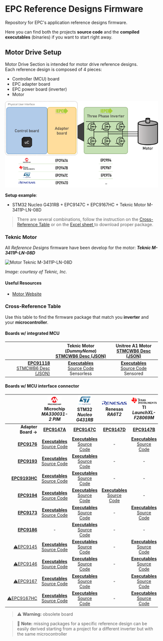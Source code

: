 # EPC Reference Designs Firmware

Repository for EPC's application reference designs firmware.

Here you can find both the projects **source code** and the **compiled executables** (binaries) if you want to start right away.

## Motor Drive Setup

Motor Drive Section is intended for motor drive reference designs.\
Each reference design is composed of 4 pieces:

- Controller (MCU) board
- EPC adapter board
- EPC power board (inverter)
- Motor

![Boards Setup](assets/board_setup.png)

**Setup example**:

- STM32 Nucleo G431RB +  EPC9147C + EPC9167HC + Teknic Motor M-3411P-LN-08D

> There are several combinations, follow the instruction on the [Cross-Reference Table](#cross-reference-table) or on the [Excel sheet ](/FindYourFirmwarePackage.xlsx) to download proper package.

### Teknic Motor

All *Reference Designs* firmware have been develop for the motor: ***Teknic M-3411P-LN-08D***

![Motor Teknic M-3411P-LN-08D](https://teknic.com/images/hudson_341.png)

*Image: courtesy of Teknic, Inc.*

#### Useful Resources

- [Motor Website](https://teknic.com/hudson-model/M-3411P-LN-08D/)

### Cross-Reference Table

Use this table to find the firmware package that match you **inverter** and your **microcontroller**.

#### Boards w/ integrated MCU

|      | Teknic Motor (*DummyNema*)<br>[STMCWB6 Desc (JSON)](./STMCW6%20Boards%20and%20Motors/epc_dummy_nema_motor.json) | Unitree A1 Motor<br>[STMCWB6 Desc (JSON)](./STMCW6%20Boards%20and%20Motors/unitree_a1.json) |
|  ---:|:-:|:-:|
|**[EPC91118][epc91118]**<br>[STMCWB6 Desc (JSON)]()|**[Executables][out_stm32_epc91118_dummynema]**<br>[Source Code][src_stm32_epc91118_dummynema]<br>Sensorless|**[Executables][out_stm32_epc91118_unitree]**<br>[Source Code][src_stm32_epc91118_unitree]<br>Sensored|

#### Boards w/ MCU interface connector

|      | ![](assets/Microchip_Logo%20(Custom).png)<br>Microchip<br>*MA330031-2 PIM*| ![](assets/ST_Logo%20(Custom).png)<br>STM32<br>*Nucleo G431RB*| ![](assets/Renesas_Logo%20(Custom).png)<br>Renesas<br>*RA6T2*| ![](assets/TI_Logo%20(Custom).png)<br>TI<br>*LaunchXL-F28069M*|
|  ---:|:-:|:-:|:-:|:-:|
|**Adapter Board →**|**[EPC9147A][epc9147a]**|**[EPC9147C][epc9147c]**|**[EPC9147D][epc9147d]**|**[EPC9147B][epc9147b]**|
|**[EPC9176][epc9176]**|**[Executables][out_mchp_epc9176]**<br>[Source Code][src_mchp_epc9176]|**[Executables][out_stm32_epc9176]**<br>[Source Code][src_stm32_epc9176]|-|**[Executables][out_ti]**<br>[Source Code][src_ti]|
|**[EPC9193][epc9193]**|**[Executables][out_mchp_epc9194]**<br>[Source Code][src_mchp_epc9194]|**[Executables][out_stm32_epc9194]**<br>[Source Code][src_stm32_epc9194]|-|-|
|**[EPC9193HC][epc9193]**|**[Executables][out_mchp_epc9194]**<br>[Source Code][src_mchp_epc9194]|**[Executables][out_stm32_epc9194]**<br>[Source Code][src_stm32_epc9194]|-|-|
|**[EPC9194][epc9194]**|**[Executables][out_mchp_epc9194]**<br>[Source Code][src_mchp_epc9194]|**[Executables][out_stm32_epc9194]**<br>[Source Code][src_stm32_epc9194]|**[Executables][out_renesas_epc9194]**<br>[Source Code][src_renesas_epc9194]|-|
|**[EPC9173][epc9173]**|**[Executables][out_mchp_epc9194]**<br>[Source Code][src_mchp_epc9194]|**[Executables][out_stm32_epc9194]**<br>[Source Code][src_stm32_epc9194]|-|**[Executables][out_ti]**<br>[Source Code][src_ti]|
|**[EPC9186][epc9186]**|-|**[Executables][out_stm32_epc9186]**<br>[Source Code][src_stm32_epc9186]|-|-|
|[⚠️EPC9145][epc9145]|**[Executables][out_mchp_epc9145]**<br>[Source Code][src_mchp_epc9145]|**[Executables][out_stm32_epc9145]**<br>[Source Code][src_stm32_epc9145]|-|**[Executables][out_ti]**<br>[Source Code][src_ti]|
|[⚠️EPC9146][epc9146]|**[Executables][out_mchp_epc9146]**<br>[Source Code][src_mchp_epc9146]|**[Executables][out_stm32_epc9146]**<br>[Source Code][src_stm32_epc9146]|-|**[Executables][out_ti]**<br>[Source Code][src_ti]|
|[⚠️EPC9167][epc9167]|**[Executables][out_mchp_epc9145]**<br>[Source Code][src_mchp_epc9145]|**[Executables][out_stm32_epc9145]**<br>[Source Code][src_stm32_epc9145]|-|**[Executables][out_ti]**<br>[Source Code][src_ti]|
|[⚠️EPC9167HC][epc9167]|**[Executables][out_mchp_epc9145]**<br>[Source Code][src_mchp_epc9145]|**[Executables][out_stm32_epc9145]**<br>[Source Code][src_stm32_epc9145]|-|**[Executables][out_ti]**<br>[Source Code][src_ti]|

> :warning: **Warning:** obsolete board

> :memo: **Note:** missing packages for a specific reference design can be easily derived starting from a project for a different inverter but with the same microcontroller

<!-- ## Instructions

- Open the `FindYourFirmwarePackage.xlsx` file
- Use the filter combo box to select which .zip directory to download
- Download proper zip file
- Unzip the file in your hard disk preservign the directory structure
- Use specific vendor IDE tools to download executable to the flash and/or to compile the source code -->


<!-- --- CROSS-REF TABLE LINKS --- -->

<!-- Adapter Boards -->
[epc9147a]: https://epc-co.com/epc/products/evaluation-boards/epc9147a
[epc9147b]: https://epc-co.com/epc/products/evaluation-boards/epc9147b
[epc9147c]: https://epc-co.com/epc/products/evaluation-boards/epc9147c
[epc9147d]: https://epc-co.com/epc/products/evaluation-boards/epc9147d

<!-- Inverter Boards -->
[epc91118]: https://epc-co.com/epc/products/evaluation-boards/epc91118
[epc9176]: https://epc-co.com/epc/products/evaluation-boards/EPC9176
[epc9193]: https://epc-co.com/epc/products/demo-boards/EPC9193.aspx
[epc9194]: https://epc-co.com/epc/products/evaluation-boards/EPC9194
[epc9173]: https://epc-co.com/epc/products/evaluation-boards/EPC9173
[epc9186]: https://epc-co.com/epc/products/evaluation-boards/EPC9186
[epc9145]: https://epc-co.com/epc/products/evaluation-boards/EPC9145
[epc9146]: https://epc-co.com/epc/products/evaluation-boards/EPC9146
[epc9167]: https://epc-co.com/epc/products/evaluation-boards/EPC9167

<!-- Firmware Source & Packages -->
[out_stm32_epc91118_dummynema]: https://github.com/epc-co/MotorDrive-RefDesign-Firmware/releases/download/pkg-rel-1.1_alpha/EPC91118_DummyNema_50kHz_50ns_sensorless.zip
[out_stm32_epc91118_unitree]: https://github.com/epc-co/MotorDrive-RefDesign-Firmware/releases/download/pkg-rel-1.1_alpha/EPC91118_Unitree_100kHz_50ns_sensored.zip
[out_stm32_epc9145]: https://github.com/epc-co/MotorDrive-RefDesign-Firmware/releases/download/pkg-rel-1.1_alpha/G431-EPC9145-DummyNema34_50k_100n_output.zip
[out_stm32_epc9146]: https://github.com/epc-co/MotorDrive-RefDesign-Firmware/releases/download/pkg-rel-1.1_alpha/G431-EPC9146_2_1-DummyNema34_50k_100n_output.zip
[out_stm32_epc9176]: https://github.com/epc-co/MotorDrive-RefDesign-Firmware/releases/download/pkg-rel-1.1_alpha/G431-EPC9176_1_0-DummyNema34_50k_100n_output.zip
[out_stm32_epc9186]: https://github.com/epc-co/MotorDrive-RefDesign-Firmware/releases/download/pkg-rel-1.1_alpha/G431-EPC9186-DummyNema34_50k_100n_output.zip
[out_stm32_epc9194]: https://github.com/epc-co/MotorDrive-RefDesign-Firmware/releases/download/pkg-rel-1.1_alpha/G431-EPC9194-DummyNema34_50k_100n_output.zip
[src_stm32_epc91118_dummynema]: /firmware/EPC91118_DummyNema_50kHz_50ns_sensorless/EPC91118_DummyNema_50kHz_50ns_sensorless.zip
[src_stm32_epc91118_unitree]: /firmware/EPC91118_Unitree_100kHz_50ns_sensored/EPC91118_Unitree_100kHz_50ns_sensored.zip
[src_stm32_epc9145]: /firmware/G431-EPC9145-DummyNema34_50k_100n/G431-EPC9145-DummyNema34_50k_100n.zip
[src_stm32_epc9146]: /firmware/G431-EPC9146_2_1-DummyNema34_50k_100n/G431-EPC9146_2_1-DummyNema34_50k_100n.zip
[src_stm32_epc9176]: /firmware/G431-EPC9176_1_0-DummyNema34_50k_100n/G431-EPC9176_1_0-DummyNema34_50k_100n.zip
[src_stm32_epc9186]: /firmware/G431-EPC9186-DummyNema34_50k_100n/G431-EPC9186_1_0-DummyNema34_50k_100n.zip
[src_stm32_epc9194]: /firmware/G431-EPC9194-DummyNema34_50k_100n/G431-EPC9194-DummyNema34_50k_100n.zip

[out_ti]: https://github.com/epc-co/MotorDrive-RefDesign-Firmware/releases/download/pkg-rel-1.1_alpha/InstaSPIN_F2806xM_UNIVERSAL_output.zip
[src_ti]: /firmware/InstaSPIN_F2806xM_UNIVERSAL/InstaSPIN_F2806xM_UNIVERSAL.zip

[out_renesas_epc9194]: https://github.com/epc-co/MotorDrive-RefDesign-Firmware/releases/download/pkg-rel-1.1_alpha/RA6T2-EPC9194-DummyNema34-20k-2000n_output.zip
[src_renesas_epc9194]: /firmware/RA6T2-EPC9194-DummyNema34-20k-2000n/r01an6206xx0101-motor.zip

[out_mchp_epc9146]: https://github.com/epc-co/MotorDrive-RefDesign-Firmware/releases/download/pkg-rel-1.1_alpha/sample-mb-33ep-epc9146_2_0_DummyNema34_14A_3_5A_1_5mohm_1_3krpm_100kHz_21ns_210412_output.zip
[out_mchp_epc9145]: https://github.com/epc-co/MotorDrive-RefDesign-Firmware/releases/download/pkg-rel-1.1_alpha/sample-mb-33ep256mc506-mclv2.X-Dummy_9145_14A_3A_1_0mohm_1_3krpm_100kHz_50ns_210806_output.zip
[out_mchp_epc9176]: https://github.com/epc-co/MotorDrive-RefDesign-Firmware/releases/download/pkg-rel-1.1_alpha/sample-mb-33ep256mc506-mclv2.X-Dummy_9176_14A_3A_1_0mohm_1_3krpm_100kHz_50ns_230125_output.zip
[out_mchp_epc9194]: https://github.com/epc-co/MotorDrive-RefDesign-Firmware/releases/download/pkg-rel-1.1_alpha/sample-mb-33ep256mc506-mclv2.X-Dummy_9194_14A_3A_1_0mohm_1_3krpm_100kHz_50ns_240625_output.zip
[src_mchp_epc9146]: /firmware/sample-mb-33ep-epc9146_2_0_DummyNema34_14A_3_5A_1_5mohm_1_3krpm_100kHz_21ns_210412/sample-mb-33ep-epc9146_2_0_DummyNema34_14A_3_5A_1_5mohm_1_3krpm_100kHz_21ns_210412.zip
[src_mchp_epc9145]: /firmware/sample-mb-33ep256mc506-mclv2.X-Dummy_9145_14A_3A_1_0mohm_1_3krpm_100kHz_50ns_210806/sample-mb-33ep256mc506-mclv2.X-Dummy_9145_14A_3A_1_0mohm_1_3krpm_100kHz_50ns_210806.zip
[src_mchp_epc9176]: /firmware/sample-mb-33ep256mc506-mclv2.X-Dummy_9176_14A_3A_1_0mohm_1_3krpm_100kHz_50ns_230125/sample-mb-33ep256mc506-mclv2.X-Dummy_9176_14A_3A_1_0mohm_1_3krpm_100kHz_50ns_230125.zip
[src_mchp_epc9194]: /firmware/sample-mb-33ep256mc506-mclv2.X-Dummy_9194_14A_3A_1_0mohm_1_3krpm_100kHz_50ns_240625/sample-mb-33ep256mc506-mclv2.X-Dummy_9194_14A_3A_1_0mohm_1_3krpm_100kHz_50ns_240625.zip
